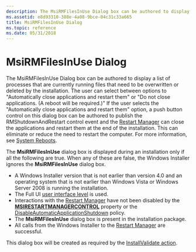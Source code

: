 ```yaml
---
description: The MsiRMFilesInUse Dialog box can be authored to display a list of processes that are currently running files that need to be overwritten or deleted by the installation.
ms.assetid: e8d93310-388e-4a08-9bce-04c31c33a665
title: MsiRMFilesInUse Dialog
ms.topic: reference
ms.date: 05/31/2018
---
```


# MsiRMFilesInUse Dialog

The MsiRMFilesInUse Dialog box can be authored to display a list of processes that are currently running files that need to be overwritten or deleted by the installation. The user can select between options to "Automatically close applications and restart them" or "Do not close applications. (A reboot will be required.)" If the user selects the "Automatically close applications and restart them" option, a push button control on this dialog box can be authored to publish the RMShutdownAndRestart control event and the [Restart Manager](../rstmgr/restart-manager-portal.md) can close the applications and restart them at the end of the installation. This can eliminate or reduce the need to restart the computer. For more information, see [System Reboots](system-reboots.md).

The **MsiRMFilesInUse** dialog box is displayed during an installation only if all the following are true. When any of these are false, the Windows Installer ignores the **MsiRMFilesInUse** dialog box.

-   A Windows Installer version that is not earlier than version 4.0 and an operating system that is not earlier than Windows Vista or Windows Server 2008 is running the installation.
-   The Full UI [user interface level](user-interface-levels.md) is used.
-   Interactions with the [Restart Manager](../rstmgr/restart-manager-portal.md) have not been disabled by the [**MSIRESTARTMANAGERCONTROL**](msirestartmanagercontrol.md) property or the [DisableAutomaticApplicationShutdown](disableautomaticapplicationshutdown.md) policy.
-   The **MsiRMFilesInUse** dialog box is present in the installation package.
-   All calls from the Windows Installer to the [Restart Manager](../rstmgr/restart-manager-portal.md) are successful.

This dialog box will be created as required by the [InstallValidate action](installvalidate-action.md).

 

 
